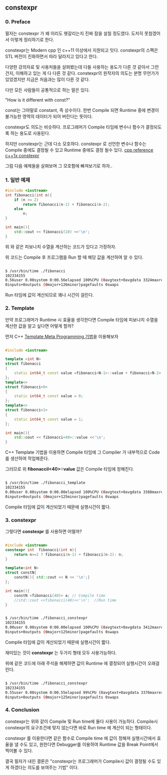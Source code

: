 
## constexpr

### 0. Preface

필자는 constexpr 가 왜 이리도 헷갈리는지 진짜 잠을 설칠 정도였다.
도저히 못참겠어서 이렇게 정리하기로 한다.

constexpr는 Modern cpp 인 c++11 이상에서 지원되고 잇다.
constexpr의 스펙은 STL 버전이 진화하면서 따라 달라지고 있다고 한다.

다양한 강의자료 및 사용처들을 살펴봤는데 다들 사용하는 용도가 다른 것 같아서 그런건지, 이해하고 있는 게 다 다른 것 같다.
constexpr의 원작자의 의도는 분명 무언가가 있었겠지만 지금은 처음과는 많이 다른 것 같다.

다만 모든 사람들이 공통적으로 하는 말은 있다.

"How is it different with const?"

const는 그야말로 constant, 즉 상수이다.
한번 Compile 되면 Runtime 중에 변경이 불가능한 영역의 데이터가 되어 버린다는 뜻이다.

constexpr도 의도는 비슷하다. 프로그래머가 Compile 타임에 변수나 함수가 결정되도록  하는 용도로 사용된다.

하지만 constexpr는 근데 다소 모호하다.
constexpr 로 선언한 변수나 함수는 Compile 중에도 결정될 수 있고 Runtime 중에도 결정 될수 있다. 
[cpp reference c++1x constexpr](https://en.cppreference.com/w/cpp/language/constexpr)

그럼 다음 예제들을 살펴보며 그 모호함에 빠져보기로 하자..

### 1. 일반 예제

``` cpp
#include <iostream>
int fibonacci(int n){
    if (n >= 2) 
        return fibonacci(n-1) + fibonacci(n-2);
    else
        n;
}

int main(){
    std::cout << fibonacci(10) <<'\n';
}
````

위 와 같은 피보나치 수열을 계산하는 코드가 있다고 가정하자.

위 코드는 Compile 후 프로그램을 Run 할 때 해당 값을 계산하여 알 수 있다.

``` sh

$ /usr/bin/time ./fibonacci 
102334155
0.56user 0.00system 0:00.56elapsed 100%CPU (0avgtext+0avgdata 3324maxresident)k
0inputs+0outputs (0major+126minor)pagefaults 0swaps

```

Run 타임에 값이 계산되므로 꽤나 시간이 걸린다.

### 2. Template 

만약 프로그래머가 Runtime 시 효율을 생각한다면 Compile 타임에 피보나치 수열을 계산한 값을 알고 싶다면 어떻게 할까?

먼저 C++ [Template Meta Programming 기법](https://ko.wikipedia.org/wiki/%ED%85%9C%ED%94%8C%EB%A6%BF_%EB%A9%94%ED%83%80%ED%94%84%EB%A1%9C%EA%B7%B8%EB%9E%98%EB%B0%8D)을 이용해보자


``` cpp

#include <iostream>

template <int N>
struct fibonacci
{
    static int64_t const value =fibonacci<N-1>::value + fibonacci<N-2>::value;
};
template<>
struct fibonacci<0>
{
    static int64_t const value = 0;
};
template<>
struct fibonacci<1>
{
    static int64_t const value = 1;
};

int main(){
    std::cout << fibonacci<40>::value <<'\n';
}
```

C++ Template 기법을 이용하면 Compile 타임에 그 Compiler 가 내부적으로 Code를 생산하여 작업해준다.

그러므로 위 **fibonacciI<40>::value** 값은 Compile 타임에 정해진다.

``` sh

$ /usr/bin/time ./fibonacci_template 
102334155
0.00user 0.00system 0:00.00elapsed 100%CPU (0avgtext+0avgdata 3388maxresident)k
0inputs+0outputs (0major+125minor)pagefaults 0swaps

```

Compile 타임에 값이 계산되었기 때문에 실행시간이 짧다.

### 3. constexpr

그렇다면 **constexpr** 를 사용하면 어떨까?

``` cpp

#include <iostream>
constexpr int  fibonacci(int n){
    return n>=2 ? fibonacci(n-1) + fibonacci(n-2): n;
}

template<int N>
struct constN{
    constN(){ std::cout << N << '\n';}
};

int main(){
    constN <fibonacci(40)> a; // Compile time
    //std::cout <<fibonacci(40)<<'\n';  //Run time
}

```

``` sh

$ /usr/bin/time ./fibonacci_constexpr 
102334155
0.00user 0.00system 0:00.00elapsed 100%CPU (0avgtext+0avgdata 3412maxresident)k
0inputs+0outputs (0major+125minor)pagefaults 0swaps

```

Compile 타임에 값이 계산되었기 때문에 실행시간이 짧다.

재미있는 것이 **constexpr** 는 두가지 형태 모두 사용가능하다.

위에 같은 코드에 아래 주석을 해제하면 값이 Runtime 에 결정되어 실행시간이 오래걸린다.

``` sh

$ /usr/bin/time ./fibonacci_constexpr 
102334155
0.55user 0.00system 0:00.55elapsed 99%CPU (0avgtext+0avgdata 3376maxresident)k
0inputs+0outputs (0major+125minor)pagefaults 0swaps

```

### 4. Conclusion

constexpr는 위와 같이 Compile 및 Run time에 둘다 사용이 가능하다.
Compile시 constexpr의 요구조건에 맞지 않는다면 바로 Run time 에 계산이 되는 형태이다.

constexpr 를 이용한다면 같은 함수로 Compile time 에 값이 정해져 실행시간에서 효율을 낼 수도 있고, 원한다면  Debugger를 이용하여 Runtime 값을 Break Point에서 찍어볼 수 있다.

결국 필자가 내린 결론은 "constexpr는 프로그래머가 Compile시 값이 결정될 수도 있게 하겠다는 의도를 보여주는 기법" 이다.

